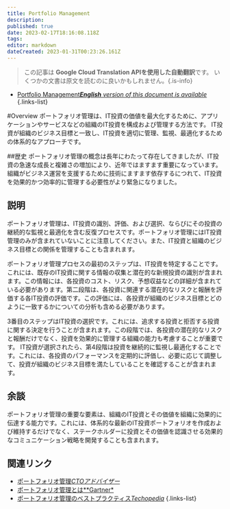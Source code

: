 ```yaml
---
title: Portfolio Management
description: 
published: true
date: 2023-02-17T18:16:08.118Z
tags: 
editor: markdown
dateCreated: 2023-01-31T00:23:26.161Z
---
```


> この記事は **Google Cloud Translation APIを使用した自動翻訳**です。
いくつかの文書は原文を読むのに良いかもしれません。{.is-info}
- [Portfolio Management***English** version of this document is available*](/en/Knowledge-base/Dictionary/portfolio-management)
{.links-list}


#Overview
ポートフォリオ管理は、IT投資の価値を最大化するために、アプリケーションやサービスなどの組織のIT投資を構成および管理する方法です。 IT投資が組織のビジネス目標と一致し、IT投資を適切に管理、監視、最適化するための体系的なアプローチです。

##歴史
ポートフォリオ管理の概念は長年にわたって存在してきましたが、IT投資の急速な成長と複雑さの増加により、近年ではますます重要になっています。組織がビジネス運営を支援するために技術にますます依存するにつれて、IT投資を効果的かつ効率的に管理する必要性がより緊急になりました。

## 説明
ポートフォリオ管理は、IT投資の識別、評価、および選択、ならびにその投資の継続的な監視と最適化を含む反復プロセスです。ポートフォリオ管理にはIT投資管理のみが含まれていないことに注意してください。また、IT投資と組織のビジネス目標との関係を管理することも含まれます。

ポートフォリオ管理プロセスの最初のステップは、IT投資を特定することです。これには、既存のIT投資に関する情報の収集と潜在的な新規投資の識別が含まれます。この情報には、各投資のコスト、リスク、予想収益などの詳細が含まれている必要があります。第二段階は、各投資に関連する潜在的なリスクと報酬を評価する各IT投資の評価です。この評価には、各投資が組織のビジネス目標とどのように一致するかについての分析も含める必要があります。

3番目のステップはIT投資の選択です。これには、追求する投資と拒否する投資に関する決定を行うことが含まれます。この段階では、各投資の潜在的なリスクと報酬だけでなく、投資を効果的に管理する組織の能力も考慮することが重要です。 IT投資が選択されたら、第4段階は投資を継続的に監視し最適化することです。これには、各投資のパフォーマンスを定期的に評価し、必要に応じて調整して、投資が組織のビジネス目標を満たしていることを確認することが含まれます。

## 余談
ポートフォリオ管理の重要な要素は、組織のIT投資とその価値を組織に効果的に伝達する能力です。これには、体系的な最新のIT投資ポートフォリオを作成および維持するだけでなく、ステークホルダーに投資とその価値を認識させる効果的なコミュニケーション戦略を開発することも含まれます。

## 関連リンク
- [ポートフォリオ管理*CTOアドバイザー*](https://www.ctoadvisor.com/portfolio-management/)
- [ポートフォリオ管理とは**Gartner*](https://www.gartner.com/en/information-technology/glossary/portfolio-management)
- [ポートフォリオ管理のベストプラクティス*Techopedia*](https://www.techopedia.com/portfolio-management-best-practices/)
{.links-list}